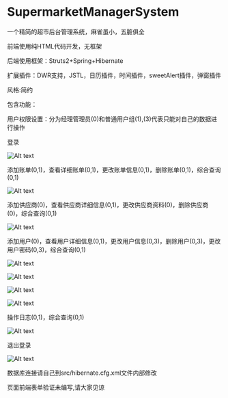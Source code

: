 # SupermarketManagerSystem
一个精简的超市后台管理系统，麻雀虽小，五脏俱全


前端使用纯HTML代码开发，无框架


后端使用框架：Struts2+Spring+Hibernate




扩展插件：DWR支持，JSTL，日历插件，时间插件，sweetAlert插件，弹窗插件



风格:简约



包含功能：



用户权限设置：分为经理管理员(0)和普通用户组(1),(3)代表只能对自己的数据进行操作



登录

![Alt text](https://github.com/Alexisme1995/SupermarketManagerSystem/raw/master/image/1.jpg)


添加账单(0,1)，查看详细账单(0,1)，更改账单信息(0,1)，删除账单(0,1)，综合查询(0,1)


![Alt text](https://github.com/Alexisme1995/SupermarketManagerSystem/raw/master/image/2.jpg)



添加供应商(0)，查看供应商详细信息(0,1)，更改供应商资料(0)，删除供应商(0)，综合查询(0,1)


![Alt text](https://github.com/Alexisme1995/SupermarketManagerSystem/raw/master/image/3.jpg)



添加用户(0)，查看用户详细信息(0,1)，更改用户信息(0,3)，删除用户(0,3)，更改用户密码(0,3)，综合查询(0,1)


![Alt text](https://github.com/Alexisme1995/SupermarketManagerSystem/raw/master/image/4.jpg)

![Alt text](https://github.com/Alexisme1995/SupermarketManagerSystem/raw/master/image/6.jpg)

![Alt text](https://github.com/Alexisme1995/SupermarketManagerSystem/raw/master/image/7.jpg)

![Alt text](https://github.com/Alexisme1995/SupermarketManagerSystem/raw/master/image/8.jpg)



操作日志(0,1)，综合查询(0,1)


![Alt text](https://github.com/Alexisme1995/SupermarketManagerSystem/raw/master/image/5.jpg)


退出登录


![Alt text](https://github.com/Alexisme1995/SupermarketManagerSystem/raw/master/image/9.jpg)




数据库连接请自己到src/hibernate.cfg.xml文件内部修改



页面前端表单验证未编写,请大家见谅

